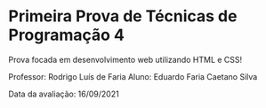 # Primeira Prova de Técnicas de Programação 4

Prova focada em desenvolvimento web utilizando HTML e CSS!

Professor: Rodrigo Luís de Faria
Aluno: Eduardo Faria Caetano Silva

Data da avaliação: 16/09/2021